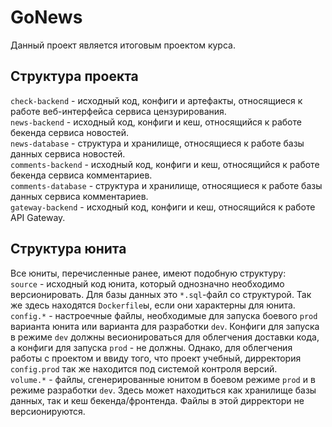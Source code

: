 # GoNews

Данный проект является итоговым проектом курса. 

## Структура проекта
`check-backend` - исходный код, конфиги и артефакты, относящиеся к работе 
веб-интерфейса сервиса цензурирования.  
`news-backend` - исходный код, конфиги и кеш, относящийся к работе бекенда сервиса новостей.  
`news-database` - структура и хранилище, относящиеся к работе базы данных сервиса новостей.  
`comments-backend` - исходный код, конфиги и кеш, относящийся к работе бекенда сервиса комментариев.  
`comments-database` - структура и хранилище, относящиеся к работе базы данных сервиса комментариев.  
`gateway-backend` - исходный код, конфиги и кеш, относящийся к работе API Gateway.

## Структура юнита
Все юниты, перечисленные ранее, имеют подобную структуру:  
`source` - исходный код юнита, который однозначно необходимо версионировать.
Для базы данных это `*.sql`-файл со структурой. Так же здесь находятся `Dockerfile`ы,
если они характерны для юнита.  
`config.*` - настроечные файлы, необходимые для запуска боевого `prod` варианта юнита или 
варианта для разработки `dev`. Конфиги для запуска в режиме `dev` должны весионироваться
для облегчения доставки кода, а конфиги для запуска `prod` - не должны. Однако, для 
облегчения работы с проектом и ввиду того, что проект учебный, дирректория `config.prod`
так же находится под системой контроля версий.  
`volume.*` - файлы, сгенерированные юнитом в боевом режиме `prod` и в режиме разработки
`dev`. Здесь может находиться как хранилище базы данных, так и кеш бекенда/фронтенда.
Файлы в этой дирректори не версионируются.
